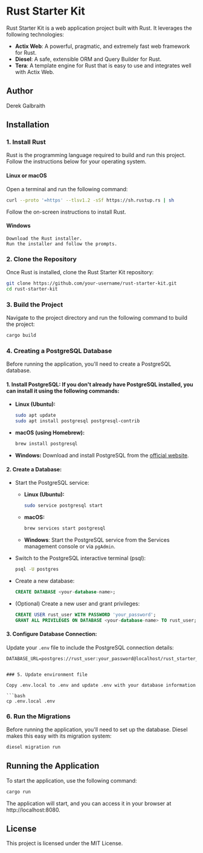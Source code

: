 # Rust Starter Kit

Rust Starter Kit is a web application project built with Rust. It leverages the following technologies:

- **Actix Web**: A powerful, pragmatic, and extremely fast web framework for Rust.
- **Diesel**: A safe, extensible ORM and Query Builder for Rust.
- **Tera**: A template engine for Rust that is easy to use and integrates well with Actix Web.

## Author

Derek Galbraith

## Installation

### 1. Install Rust

Rust is the programming language required to build and run this project. Follow the instructions below for your operating system.

#### Linux or macOS

Open a terminal and run the following command:

```bash
curl --proto '=https' --tlsv1.2 -sSf https://sh.rustup.rs | sh
```

Follow the on-screen instructions to install Rust.

#### Windows

    Download the Rust installer.
    Run the installer and follow the prompts.

### 2. Clone the Repository

Once Rust is installed, clone the Rust Starter Kit repository:

```bash
git clone https://github.com/your-username/rust-starter-kit.git
cd rust-starter-kit
```

### 3. Build the Project

Navigate to the project directory and run the following command to build the project:

```bash
cargo build
```

### 4. Creating a PostgreSQL Database

Before running the application, you'll need to create a PostgreSQL database.

#### 1. **Install PostgreSQL**: If you don't already have PostgreSQL installed, you can install it using the following commands:

   - **Linux (Ubuntu):**
     ```bash
     sudo apt update
     sudo apt install postgresql postgresql-contrib
     ```

   - **macOS (using Homebrew):**
     ```bash
     brew install postgresql
     ```

   - **Windows:**
     Download and install PostgreSQL from the [official website](https://www.postgresql.org/download/windows/).

#### 2. **Create a Database**:

   - Start the PostgreSQL service:
     - **Linux (Ubuntu):**
       ```bash
       sudo service postgresql start
       ```
     - **macOS:**
       ```bash
       brew services start postgresql
       ```
     - **Windows**:
       Start the PostgreSQL service from the Services management console or via `pgAdmin`.

   - Switch to the PostgreSQL interactive terminal (psql):
     ```bash
     psql -U postgres
     ```

   - Create a new database:
     ```sql
     CREATE DATABASE <your-database-name>;
     ```

   - (Optional) Create a new user and grant privileges:
     ```sql
     CREATE USER rust_user WITH PASSWORD 'your_password';
     GRANT ALL PRIVILEGES ON DATABASE <your-database-name> TO rust_user;
     ```

#### 3. **Configure Database Connection**:

   Update your `.env` file to include the PostgreSQL connection details:
   ```dotenv
   DATABASE_URL=postgres://rust_user:your_password@localhost/rust_starter_kit


### 5. Update environment file

Copy .env.local to .env and update .env with your database information

```bash
cp .env.local .env
```

### 6. Run the Migrations

Before running the application, you'll need to set up the database. Diesel makes this easy with its migration system:

```bash
diesel migration run
```

## Running the Application

To start the application, use the following command:

```bash
cargo run
```

The application will start, and you can access it in your browser at http://localhost:8080.

## License

This project is licensed under the MIT License.
